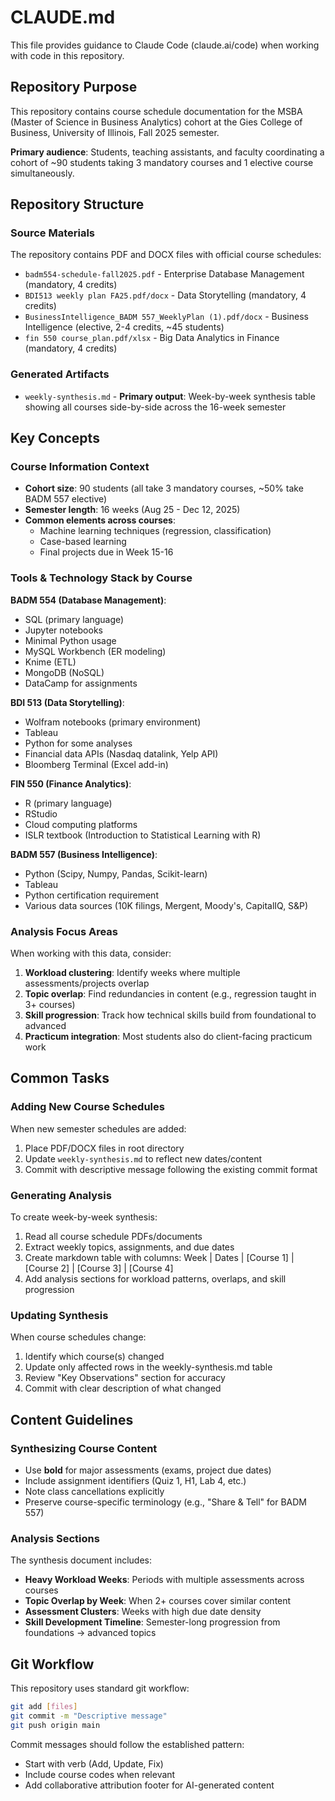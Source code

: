 # CLAUDE.md

This file provides guidance to Claude Code (claude.ai/code) when working with code in this repository.

## Repository Purpose

This repository contains course schedule documentation for the MSBA (Master of Science in Business Analytics) cohort at the Gies College of Business, University of Illinois, Fall 2025 semester.

**Primary audience**: Students, teaching assistants, and faculty coordinating a cohort of ~90 students taking 3 mandatory courses and 1 elective course simultaneously.

## Repository Structure

### Source Materials
The repository contains PDF and DOCX files with official course schedules:
- `badm554-schedule-fall2025.pdf` - Enterprise Database Management (mandatory, 4 credits)
- `BDI513 weekly plan FA25.pdf/docx` - Data Storytelling (mandatory, 4 credits)
- `BusinessIntelligence_BADM 557_WeeklyPlan (1).pdf/docx` - Business Intelligence (elective, 2-4 credits, ~45 students)
- `fin 550 course_plan.pdf/xlsx` - Big Data Analytics in Finance (mandatory, 4 credits)

### Generated Artifacts
- `weekly-synthesis.md` - **Primary output**: Week-by-week synthesis table showing all courses side-by-side across the 16-week semester

## Key Concepts

### Course Information Context
- **Cohort size**: 90 students (all take 3 mandatory courses, ~50% take BADM 557 elective)
- **Semester length**: 16 weeks (Aug 25 - Dec 12, 2025)
- **Common elements across courses**:
  - Machine learning techniques (regression, classification)
  - Case-based learning
  - Final projects due in Week 15-16

### Tools & Technology Stack by Course

**BADM 554 (Database Management)**:
- SQL (primary language)
- Jupyter notebooks
- Minimal Python usage
- MySQL Workbench (ER modeling)
- Knime (ETL)
- MongoDB (NoSQL)
- DataCamp for assignments

**BDI 513 (Data Storytelling)**:
- Wolfram notebooks (primary environment)
- Tableau
- Python for some analyses
- Financial data APIs (Nasdaq datalink, Yelp API)
- Bloomberg Terminal (Excel add-in)

**FIN 550 (Finance Analytics)**:
- R (primary language)
- RStudio
- Cloud computing platforms
- ISLR textbook (Introduction to Statistical Learning with R)

**BADM 557 (Business Intelligence)**:
- Python (Scipy, Numpy, Pandas, Scikit-learn)
- Tableau
- Python certification requirement
- Various data sources (10K filings, Mergent, Moody's, CapitalIQ, S&P)

### Analysis Focus Areas
When working with this data, consider:
1. **Workload clustering**: Identify weeks where multiple assessments/projects overlap
2. **Topic overlap**: Find redundancies in content (e.g., regression taught in 3+ courses)
3. **Skill progression**: Track how technical skills build from foundational to advanced
4. **Practicum integration**: Most students also do client-facing practicum work

## Common Tasks

### Adding New Course Schedules
When new semester schedules are added:
1. Place PDF/DOCX files in root directory
2. Update `weekly-synthesis.md` to reflect new dates/content
3. Commit with descriptive message following the existing commit format

### Generating Analysis
To create week-by-week synthesis:
1. Read all course schedule PDFs/documents
2. Extract weekly topics, assignments, and due dates
3. Create markdown table with columns: Week | Dates | [Course 1] | [Course 2] | [Course 3] | [Course 4]
4. Add analysis sections for workload patterns, overlaps, and skill progression

### Updating Synthesis
When course schedules change:
1. Identify which course(s) changed
2. Update only affected rows in the weekly-synthesis.md table
3. Review "Key Observations" section for accuracy
4. Commit with clear description of what changed

## Content Guidelines

### Synthesizing Course Content
- Use **bold** for major assessments (exams, project due dates)
- Include assignment identifiers (Quiz 1, H1, Lab 4, etc.)
- Note class cancellations explicitly
- Preserve course-specific terminology (e.g., "Share & Tell" for BADM 557)

### Analysis Sections
The synthesis document includes:
- **Heavy Workload Weeks**: Periods with multiple assessments across courses
- **Topic Overlap by Week**: When 2+ courses cover similar content
- **Assessment Clusters**: Weeks with high due date density
- **Skill Development Timeline**: Semester-long progression from foundations → advanced topics

## Git Workflow

This repository uses standard git workflow:
```bash
git add [files]
git commit -m "Descriptive message"
git push origin main
```

Commit messages should follow the established pattern:
- Start with verb (Add, Update, Fix)
- Include course codes when relevant
- Add collaborative attribution footer for AI-generated content
